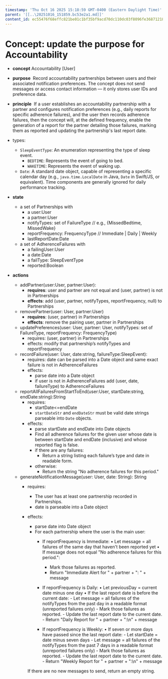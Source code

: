 ```yaml
---
timestamp: 'Thu Oct 16 2025 15:18:59 GMT-0400 (Eastern Daylight Time)'
parent: '[[..\20251016_151859.bc53e2a1.md]]'
content_id: ec55476f68effc821be01c1bf35bf9acd70dc110dc03f8096fe368712184d983
---
```


# Concept: update the purpose for Accountability

* **concept** Accountability \[User]

* **purpose**     Record accountability partnerships between users and their associated notification preferences. The concept does not send messages or access contact information — it only stores user IDs and preference data.

* **principle**     If a user establishes an accountability partnership with a partner and configures notification preferences (e.g., daily reports for specific adherence failures), and the user then records adherence failures, then the concept will, at the defined frequency, enable the generation of a report for the partner detailing those failures, marking them as reported and updating the partnership's last report date.

* types:
  * `SleepEventType`: An enumeration representing the type of sleep event.
    * `BEDTIME`: Represents the event of going to bed.
    * `WAKETIME`: Represents the event of waking up.
  * `Date`: A standard date object, capable of representing a specific calendar day (e.g., `java.time.LocalDate` in Java, `Date` in Swift/JS, or equivalent). Time components are generally ignored for daily performance tracking.

* **state**
  * a set of Partnerships with
    * a user:User
    * a partner:User
    * notifyTypes: set of FailureType // e.g., {MissedBedtime, MissedWake}
    * reportFrequency: FrequencyType // Immediate | Daily | Weekly
    * lastReportDate:Date
  * a set of AdherenceFailures with
    * a failingUser:User
    * a date:Date
    * a failType: SleepEventType
    * reported:Boolean

* **actions**
  * addPartner(user:User, partner:User):
    * **requires**: user and partner are not equal and (user, partner) is not in Partnerships
    * **effects**: add (user, partner, notifyTypes, reportFrequency, null) to Partnerships
  * removePartner(user: User, partner:User)
    * **requires**: (user, partner) in Partnerships
    * **effects**: remove the pairing user, partner in Partnerships
  * updatePreferences(user: User, partner: User, notifyTypes: set of FailureType, reportFrequency: FrequencyType)
    * requires: (user, partner) in Partnerships
    * effects: modify that partnership’s notifyTypes and reportFrequency
  * recordFailure(user: User, date:string, failureType:SleepEvent):
    * requires: date can be parsed into a Date object and same exact failure is not in AdherenceFailures
    * effects:
      * parse date into a Date object
      * if user is not in AdherenceFailures add (user, date, failureType) to AdherenceFailures
  * reportAllFailuresFromStartToEnd(user:User, startDate:string, endDate:string):String
    * requires:
      * startDate<=endDate
      * `startDateStr` and `endDateStr` must be valid date strings parseable into `Date` objects.
    * effects:
      * parse startDate and endDate into Date objects
      * Find all adherence failures for the given user whose date is between startDate and endDate (inclusive) and whose reported flag is false.
      * if there are any failures:
        * Return a string listing each failure’s type and date in readable form.
      * otherwise:
        * Return the string "No adherence failures for this period."
  * generateNotificationMessage(user: User, date: String): String
    * requires:
      * The user has at least one partnership recorded in Partnerships.
      * date is parseable into a Date object
    * effects:

      * parse date into Date object
      * For each partnership where the user is the main user:
        * If reportFrequency is Immediate:
          • Let message = all failures of the same day that haven't been reported yet
          • If message does not equal "No adherence failures for this period.":
          * Mark those failures as reported.
          * Return "Immediate Alert for " + partner + ": " + message

        * If reportFrequency is Daily:
          • Let previousDay = current date minus one day
          • If the last report date is before the current date:
          \- Let message = all failures of the notifyTypes from the past day in a readable format (unreported failures only)
          \- Mark those failures as reported.
          \- Update the last report date to the current date.
          \- Return "Daily Report for " + partner + ":\n" + message

        * If reportFrequency is Weekly:
          • If seven or more days have passed since the last report date:
          \- Let startDate = date minus seven days
          \- Let message = all failures of the notifyTypes from the past 7 days in a readable format (unreported failures only)
          \- Mark those failures as reported.
          \- Update the last report date to the current date.
          \- Return "Weekly Report for " + partner + ":\n" + message

      If there are no new messages to send, return an empty string.

